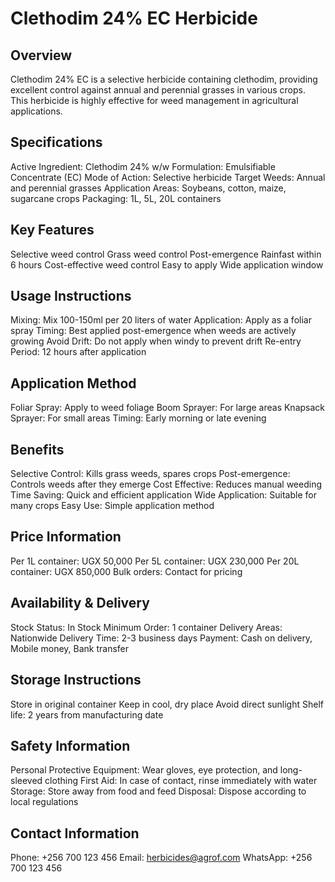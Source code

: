 # Clethodim 24% EC Herbicide

## Overview
Clethodim 24% EC is a selective herbicide containing clethodim, providing excellent control against annual and perennial grasses in various crops. This herbicide is highly effective for weed management in agricultural applications.

## Specifications
Active Ingredient: Clethodim 24% w/w
Formulation: Emulsifiable Concentrate (EC)
Mode of Action: Selective herbicide
Target Weeds: Annual and perennial grasses
Application Areas: Soybeans, cotton, maize, sugarcane crops
Packaging: 1L, 5L, 20L containers

## Key Features
Selective weed control
Grass weed control
Post-emergence
Rainfast within 6 hours
Cost-effective weed control
Easy to apply
Wide application window

## Usage Instructions
Mixing: Mix 100-150ml per 20 liters of water
Application: Apply as a foliar spray
Timing: Best applied post-emergence when weeds are actively growing
Avoid Drift: Do not apply when windy to prevent drift
Re-entry Period: 12 hours after application

## Application Method
Foliar Spray: Apply to weed foliage
Boom Sprayer: For large areas
Knapsack Sprayer: For small areas
Timing: Early morning or late evening

## Benefits
Selective Control: Kills grass weeds, spares crops
Post-emergence: Controls weeds after they emerge
Cost Effective: Reduces manual weeding
Time Saving: Quick and efficient application
Wide Application: Suitable for many crops
Easy Use: Simple application method

## Price Information
Per 1L container: UGX 50,000
Per 5L container: UGX 230,000
Per 20L container: UGX 850,000
Bulk orders: Contact for pricing

## Availability & Delivery
Stock Status: In Stock
Minimum Order: 1 container
Delivery Areas: Nationwide
Delivery Time: 2-3 business days
Payment: Cash on delivery, Mobile money, Bank transfer

## Storage Instructions
Store in original container
Keep in cool, dry place
Avoid direct sunlight
Shelf life: 2 years from manufacturing date

## Safety Information
Personal Protective Equipment: Wear gloves, eye protection, and long-sleeved clothing
First Aid: In case of contact, rinse immediately with water
Storage: Store away from food and feed
Disposal: Dispose according to local regulations

## Contact Information
Phone: +256 700 123 456
Email: herbicides@agrof.com
WhatsApp: +256 700 123 456
